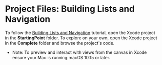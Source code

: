 # Project Files: Building Lists and Navigation

To follow the [Building Lists and Navigation](https://developer.apple.com/tutorials/swiftui/building-lists-and-navigation) tutorial, open the Xcode project in the **StartingPoint** folder. To explore on your own, open the Xcode project in the **Complete** folder and browse the project's code.

- Note: To preview and interact with views from the canvas in Xcode ensure your Mac is running macOS 10.15 or later.
